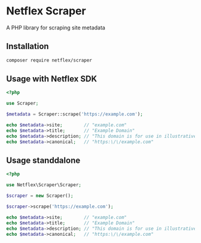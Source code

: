 # Netflex Scraper

A PHP library for scraping site metadata

## Installation

```bash
composer require netflex/scraper
```

## Usage with Netflex SDK

```php
<?php

use Scraper;

$metadata = Scraper::scrape('https://example.com');

echo $metadata->site;        // "example.com"
echo $metadata->title;       // "Example Domain"
echo $metadata->description; // "This domain is for use in illustrative examples in documents. You may use this    domain in literature without prior coordination or asking for permission."
echo $metadata->canonical;   // "https:\/\/example.com"
```

## Usage standdalone

```php
<?php

use Netflex\Scraper\Scraper;

$scraper = new Scraper();

$scraper->scrape('https://example.com');

echo $metadata->site;        // "example.com"
echo $metadata->title;       // "Example Domain"
echo $metadata->description; // "This domain is for use in illustrative examples in documents. You may use this    domain in literature without prior coordination or asking for permission."
echo $metadata->canonical;   // "https:\/\/example.com"
```